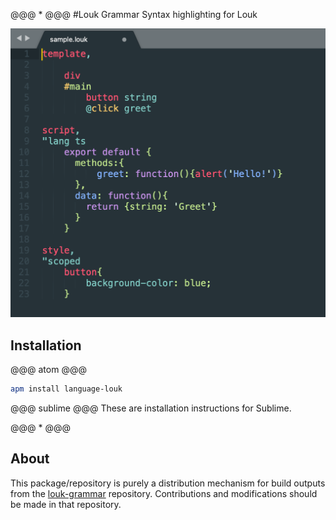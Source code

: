 @@@ * @@@
#Louk Grammar
Syntax highlighting for Louk

![Syntax highlighting example](assets/preview.png)

## Installation
@@@ atom @@@
```sh
apm install language-louk
```

@@@ sublime @@@
These are installation instructions for Sublime.

@@@ * @@@
## About
This package/repository is purely a distribution mechanism for build outputs from the [louk-grammar](https://github.com/agorischek/louk-grammar) repository. Contributions and modifications should be made in that repository.

